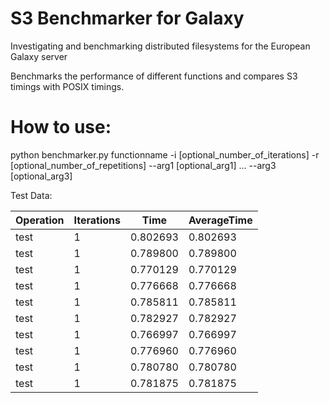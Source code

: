 # S3 Benchmarker for Galaxy
 Investigating and benchmarking distributed filesystems for the European Galaxy server

 Benchmarks the performance of different functions and compares S3 timings with POSIX timings.
 
# How to use:
 python benchmarker.py functionname -i [optional_number_of_iterations] -r [optional_number_of_repetitions] --arg1 [optional_arg1] ... --arg3 [optional_arg3]
 
 
 Test Data:

Operation   | Iterations |          Time       |    AverageTime  
------------|------------|---------------------|-----------------
test        |           1|             0.802693|         0.802693
test        |           1|             0.789800|         0.789800
test        |           1|             0.770129|         0.770129
test        |           1|             0.776668|         0.776668
test        |           1|             0.785811|         0.785811
test        |           1|             0.782927|         0.782927
test        |           1|             0.766997|         0.766997
test        |           1|             0.776960|         0.776960
test        |           1|             0.780780|         0.780780
test        |           1|             0.781875|         0.781875
             
